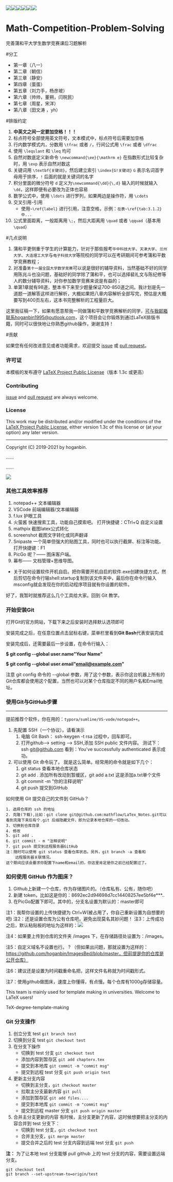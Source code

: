  ![](https://img.shields.io/badge/Language-TeX-yellow.svg)![](https://img.shields.io/badge/version-0.1-red.svg)![](https://img.shields.io/github/last-commit/hoganbin/TeX-degree-template-making.svg)![](https://img.shields.io/github/repo-size/hoganbin/TeX-degree-template-making.svg)![](https://img.shields.io/github/languages/code-size/hoganbin/TeX-degree-template-making.svg)![](https://img.shields.io/github/followers/hoganbin.svg?label=Follow)

# Math-Competition-Problem-Solving

完善蒲和平大学生数学竞赛课后习题解析

#分工

- 第一章（八一）
- 第二章（朝信）
- 第三章（静安）
- 第四章（蛋蛋）
- 第五章（刘力手，杨彦坡）
- 第六章（帅帅，董朔，闫皖民）
- 第七章（周星，宋洋）
- 第八章（田文涛 ，yh）

#排版约定

1. **中英文之间一定要加空格！！！**
2. 标点符号全部使用英文符号，文本模式中，标点符号后需要加空格
3. 行内数学模式内，分数用 `\tfrac` 或者 `/`，行间公式用 `\frac` 或者 `\dfrac`
4. 使用 `\leqslant` 和 `\leq` 均可
5. 自然对数底定义新命令 `\newcommand{\ee}{\mathrm e}` 在指数形式比较复杂时，用 `\exp` 表示自然对数这
6. 关键词用 `\textbf{关键词}`，然后建立索引 `\index{G!关键词}` `G` 表示名词首字母用于排序，`!` 后面的就是关键词的名字
7. 积分里面的微分符号 `d` 定义为`\newcommand{\dd}{\,d}` 输入的时候就输入 `\dd`，这样即便有必要改为正体也容易
8. 数学公式中，使用 `\ldots` 进行罗列，如果两边是操作符，用 `\cdots`
9. 交叉引用-引用
   - 使用`~\ref{label}` 进行引用，注意空格，示例：`在表~\ref{tab:3.1.2} 中...`
10. 公式里面距离，一般距离用 `\;`，然后大距离用 `\quad` 或者 `\qquad`（基本用 `\quad`）

#几点说明

1. 蒲和平更侧重于学生的计算能力，针对于那些报考`华中科技大学`、`天津大学`、`兰州大学`、`大连理工大学`与`电子科技大学`等院校的同学可以在考研期间可参考蒲和平数学竞赛教程；
2. 对准备`第十一届全国大学数学竞赛`可以说是很好的辅导资料，当然基础不好的同学用陈兆斗也没问题，基础好的同学除了蒲和平，也可以选择裴礼文与陈纪修等人的数分辅导资料，对你参加数学竞赛来说是有益的；
3. 单第1章就有98道，整本书下来至少题量保证700-850道之间。我计划是先一道题一道解答这样进行解析，大概如果把八章内容解析全部写完，预估是大概要写到400页左右，这本书完整解析的工程量巨大。

这里我征稿一下，如果有愿意帮我一同做蒲和平数学竞赛解析的同学，可与我邮箱联系hoganbin1995@outlook.com，这个项目会让你锻炼到通过LaTeX排版书籍，同时可以很快地让你熟悉github操作，谢谢支持！

#贡献

如果您有任何改进意见或者功能需求，欢迎提交 [issue](https://github.com/hoganbin/Math-Competition-Problem-Solving/issues) 或 [pull request](https://github.com/hoganbin/Math-Competition-Problem-Solving/pulls)。

### 许可证

本模板的发布遵守 [LaTeX Project Public License](http://www.latex-project.org/lppl.txt)（版本 1.3c 或更高）

### Contributing

 [issue](https://github.com/hoganbin/Math-Competition-Problem-Solving/issues) and  [pull request](https://github.com/hoganbin/Math-Competition-Problem-Solving/pulls) are always welcome.

### License

This work may be distributed and/or modified under the conditions of the [LaTeX Project Public License](http://www.latex-project.org/lppl.txt), either version 1.3c of this license or (at your option) any later version.

------

Copyright (C) 2019-2021 by hoganbin.

......

......

![](https://raw.githubusercontent.com/hoganbin/Personal-ImagesBed-Repository/master/images/cover.png?token=AIUVT4SWGKMWUH3MQVLPD52424AYU)



### 其他工具效率推荐

1. notepad++ 文本编辑器
2. VSCode  前端编辑器/文本编辑器
3. f.lux 护眼工具
4. 火萤酱 快速搜索工具，功能自己摸索吧。 打开快捷键：CTrl+Q  自定义设置
5. mathpix  截图latex公式转化 
6. screenshot 截图文字转化或同声翻译
7. Snipaste 一个简单但强大的贴图工具，同时也可以执行截屏、标注等功能。 打开快捷键：F1 
8. PicGo 呢？—— 图床客户端。
9. 幕布—— 文档管理+思维导图。

- 关于如何设置软件开机自启。把你需要开机自启的软件.exe创建快捷方式，然后剪切在命令行输shell:startup复制到该文件夹中，最后你在命令行输入msconfig就会发现在你的启动程序项目就有你设置的软件。

好了，我暂时就推荐这么几个工具给大家。回到 Git 教学。

### 开始安装Git

打开Git的官方网站，下载下来之后安装时选择默认选项即可

安装完成之后，在任意位置点击鼠标右键，菜单栏里看到**Git Bash**代表安装完成

安装完成后，还需要最后一步设置，在命令行输入：

**$ git config --global user.name"Your Name"**

**$ git config --global user.email"email@example.com"**

注意 git config 命令的 --global 参数，用了这个参数，表示你这台机器上所有的Git仓库都会使用这个配置，当然也可以对某个仓库指定不同的用户名和Email地址。

### 使用Git与GitHub步骤

_________

提前推荐个软件，你在用的：`typora/sumline/VS-vode/notepad++`。

1. 先配置 SSH（一个协议）。请看演示
   1. 电脑 Git Bash： ssh-keygen -t rsa  过程中，回车即可。
   2. 打开github--> setting --> SSH,添加 SSH  public 文件内容。
      测试下：ssh git@github.com 看到：You've successfully authenticated 表示成功。
2. 可以使用 Git 命令玩了。 就是这么简单。经常用的命令就是如下几个：
   1. git status 查看本地仓库状态
   2. git add .   添加所有改动到暂缓区，git add a.txt 这是添加a.txt单个文件
   3. git commit -m "你的注释说明"
   4. git push 提交到GitHub

如何使用 Git 提交自己的文件到 GitHub？

```
1. 选择仓库的 ssh 的地址
2. 克隆(下载),比如：git clone git@github.com:mathflow/LaTex_Notes.git可以看到克隆下来后有个.git 后缀隐藏文件，即为记录本地仓库的一切改动。
3. 切换到仓库目录
4. 修改
5. git add .
6. git commit - m "注释说明"
7. git push 提交到远程服务器GitHub
注：随时可以使用 git status 查看仓库状态。另外，git branch -a 查看和
	远程服务器关联情况。
这个期间应该会要求你配置下name和email的，你这里肯定是你之前已经配置过了。
```

### 如何使用 GitHub 作为图床？

1. Github上新建一个仓库，作为存储图片的。（仓库私有、公有，随你吧）
2. 新建 token，比如这是你的：8692ec2d94698d7cc14408257ee5bf4e***..
3. 在PicGo配置下即可。其中的，分支名设置为默认的：master即可

注1：我帮你设置的上传快捷键为 Ctrl+W(被占用了，你自己重新设置为自想要的吧)
注2：还是设置仓库为公有仓库吧，避免出现莫名其妙问题！
注3：上传成功之后，默认粘贴板的地址为这样的：![](https://raw.githubusercontent.com/mathflow/ImagesBed/master/images/20190202224740.jpg)

注4：如果要上传到仓库的文件夹 /images 下，在存储路径处设置为：/images。

注5：自定义域名不设置也行。
?	（但如果出问题，那就设置为这样的：
https://github.com/hoganbin/ImagesBed/blob/master，但前提是你的仓库是公开仓库）

注6：建议还是设置为时间戳重命名把，这样文件名称就为时间戳形式。

注7：使用github做图床，速度上你懂得，有点慢。每个仓库有1000g存储容量。

This team is mainly used for template making in universities. Welcome to LaTeX users!

TeX-degree-template-making

### Git 分支操作

1. 创立分支 test `git branch test`
2. 切换到分支 test `git checkout test`
3. 在分支下操作
   - 切换到 test 分支 `git checkout test`
   - 添加内容到暂存区 `git add chapterx.tex`
   - 提交到本地库 `git commit -m "commit msg"`
   - 提交到远程 test 分支 `git push origin test`
4. 更新主分支内容
   - 切换到主分支，`git checkout master`
   - 拉取主分支最新内容 `git pull`
   - 添加到暂存区 `git add files....`
   - 提交到本地库 `git commit -m "commit msg"`
   - 提交到远程 master 分支 `git push origin master`
5. 合并主分支更新的内容 有时候，主分支更新了内容，这时候想要把主分支的内容合并到 test 分支下：
   - 切换到 test 分支，`git checkout test`
   - 合并主分支，`git merge master`
   - 提交合并之后的 test 分支内容到远端 test 分支 `git push`

**注：** 为了让本地 test 分支能够 pull github 上的 test 分支的内容，需要设置远端分支。

```
git checkout test
git branch --set-upstream-to=origin/test
```

